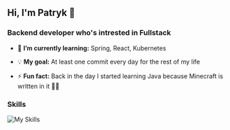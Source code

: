 ## Hi, I'm Patryk 👋
### Backend developer who's intrested in Fullstack

- 🌱 <b>I’m currently learning:</b> Spring, React, Kubernetes

- 💡 <b>My goal:</b> At least one commit every day for the rest of my life
  
- ⚡ <b>Fun fact:</b> Back in the day I started learning Java because Minecraft is written in it 💁‍♂️

### Skills
![My Skills](https://skillicons.dev/icons?i=java,spring,react,mysql,postgres,docker)

###
